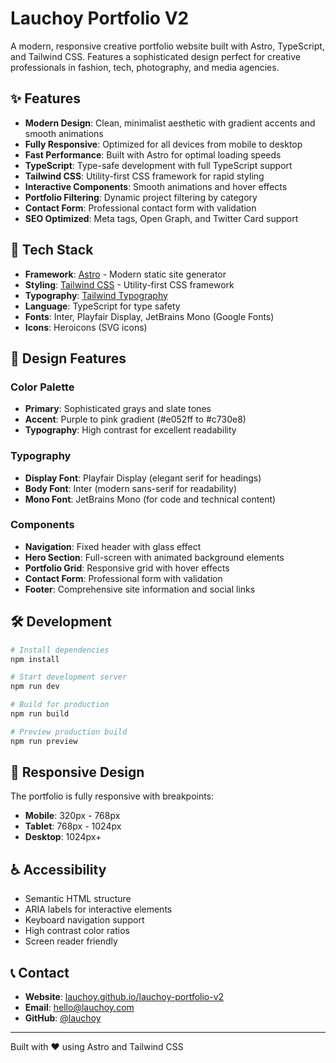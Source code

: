 # Lauchoy Portfolio V2

A modern, responsive creative portfolio website built with Astro, TypeScript, and Tailwind CSS. Features a sophisticated design perfect for creative professionals in fashion, tech, photography, and media agencies.

## ✨ Features

- **Modern Design**: Clean, minimalist aesthetic with gradient accents and smooth animations
- **Fully Responsive**: Optimized for all devices from mobile to desktop
- **Fast Performance**: Built with Astro for optimal loading speeds
- **TypeScript**: Type-safe development with full TypeScript support
- **Tailwind CSS**: Utility-first CSS framework for rapid styling
- **Interactive Components**: Smooth animations and hover effects
- **Portfolio Filtering**: Dynamic project filtering by category
- **Contact Form**: Professional contact form with validation
- **SEO Optimized**: Meta tags, Open Graph, and Twitter Card support

## 🚀 Tech Stack

- **Framework**: [Astro](https://astro.build/) - Modern static site generator
- **Styling**: [Tailwind CSS](https://tailwindcss.com/) - Utility-first CSS framework
- **Typography**: [Tailwind Typography](https://tailwindcss.com/docs/typography-plugin)
- **Language**: TypeScript for type safety
- **Fonts**: Inter, Playfair Display, JetBrains Mono (Google Fonts)
- **Icons**: Heroicons (SVG icons)

## 🎨 Design Features

### Color Palette
- **Primary**: Sophisticated grays and slate tones
- **Accent**: Purple to pink gradient (#e052ff to #c730e8)
- **Typography**: High contrast for excellent readability

### Typography
- **Display Font**: Playfair Display (elegant serif for headings)
- **Body Font**: Inter (modern sans-serif for readability)
- **Mono Font**: JetBrains Mono (for code and technical content)

### Components
- **Navigation**: Fixed header with glass effect
- **Hero Section**: Full-screen with animated background elements
- **Portfolio Grid**: Responsive grid with hover effects
- **Contact Form**: Professional form with validation
- **Footer**: Comprehensive site information and social links

## 🛠️ Development

```bash
# Install dependencies
npm install

# Start development server
npm run dev

# Build for production
npm run build

# Preview production build
npm run preview
```

## 📱 Responsive Design

The portfolio is fully responsive with breakpoints:
- **Mobile**: 320px - 768px
- **Tablet**: 768px - 1024px
- **Desktop**: 1024px+

## ♿ Accessibility

- Semantic HTML structure
- ARIA labels for interactive elements
- Keyboard navigation support
- High contrast color ratios
- Screen reader friendly

## 📞 Contact

- **Website**: [lauchoy.github.io/lauchoy-portfolio-v2](https://lauchoy.github.io/lauchoy-portfolio-v2)
- **Email**: hello@lauchoy.com
- **GitHub**: [@lauchoy](https://github.com/lauchoy)

---

Built with ❤️ using Astro and Tailwind CSS
